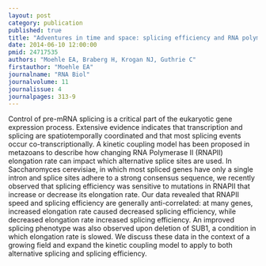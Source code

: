 ```yaml
---
layout: post
category: publication
published: true
title: "Adventures in time and space: splicing efficiency and RNA polymerase II elongation rate."
date: 2014-06-10 12:00:00
pmid: 24717535
authors: "Moehle EA, Braberg H, Krogan NJ, Guthrie C"
firstauthor: "Moehle EA"
journalname: "RNA Biol"
journalvolume: 11
journalissue: 4
journalpages: 313-9
---
```


Control of pre-mRNA splicing is a critical part of the eukaryotic gene expression process. Extensive evidence indicates that transcription and splicing are spatiotemporally coordinated and that most splicing events occur co-transcriptionally. A kinetic coupling model has been proposed in metazoans to describe how changing RNA Polymerase II (RNAPII) elongation rate can impact which alternative splice sites are used. In Saccharomyces cerevisiae, in which most spliced genes have only a single intron and splice sites adhere to a strong consensus sequence, we recently observed that splicing efficiency was sensitive to mutations in RNAPII that increase or decrease its elongation rate. Our data revealed that RNAPII speed and splicing efficiency are generally anti-correlated: at many genes, increased elongation rate caused decreased splicing efficiency, while decreased elongation rate increased splicing efficiency. An improved splicing phenotype was also observed upon deletion of SUB1, a condition in which elongation rate is slowed. We discuss these data in the context of a growing field and expand the kinetic coupling model to apply to both alternative splicing and splicing efficiency.

